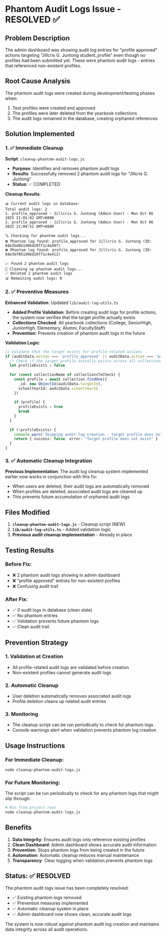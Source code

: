 # Phantom Audit Logs Issue - RESOLVED ✅

## Problem Description
The admin dashboard was showing audit log entries for "profile approved" actions targeting "Jillcris G. Juntong student_profile" even though no profiles had been submitted yet. These were phantom audit logs - entries that referenced non-existent profiles.

## Root Cause Analysis
The phantom audit logs were created during development/testing phases when:
1. Test profiles were created and approved
2. The profiles were later deleted from the yearbook collections
3. The audit logs remained in the database, creating orphaned references

## Solution Implemented

### 1. ✅ Immediate Cleanup
**Script**: `cleanup-phantom-audit-logs.js`
- **Purpose**: Identifies and removes phantom audit logs
- **Results**: Successfully removed 2 phantom audit logs for "Jillcris G. Juntong"
- **Status**: ✅ COMPLETED

**Cleanup Results**:
```
📊 Current audit logs in database:
Total audit logs: 2
1. profile_approved - Jillcris G. Juntong (Admin User) - Mon Oct 06 2025 21:01:02 GMT+0800
2. profile_approved - Jillcris G. Juntong (Admin User) - Mon Oct 06 2025 21:09:51 GMT+0800

🔍 Checking for phantom audit logs...
❌ Phantom log found: profile_approved for Jillcris G. Juntong (ID: 68e3bd6b1d96d20ff1c4e40f)
❌ Phantom log found: profile_approved for Jillcris G. Juntong (ID: 68e3bf851d96d20ff1c4e412)

📈 Found 2 phantom audit logs
🧹 Cleaning up phantom audit logs...
✅ Deleted 2 phantom audit logs
📊 Remaining audit logs: 0
```

### 2. ✅ Preventive Measures
**Enhanced Validation**: Updated `lib/audit-log-utils.ts`
- **Added Profile Validation**: Before creating audit logs for profile actions, the system now verifies that the target profile actually exists
- **Collections Checked**: All yearbook collections (College, SeniorHigh, JuniorHigh, Elementary, Alumni, FacultyStaff)
- **Prevention**: Prevents creation of phantom audit logs in the future

**Validation Logic**:
```typescript
// Validate that the target exists for profile-related actions
if (auditData.action === 'profile_approved' || auditData.action === 'profile_rejected') {
  // Check if the target profile actually exists across all collections
  let profileExists = false
  
  for (const collectionName of collectionsToCheck) {
    const profile = await collection.findOne({
      _id: new ObjectId(auditData.targetId),
      schoolYearId: auditData.schoolYearId
    })
    
    if (profile) {
      profileExists = true
      break
    }
  }
  
  if (!profileExists) {
    console.warn(`Skipping audit log creation - target profile does not exist`)
    return { success: false, error: "Target profile does not exist" }
  }
}
```

### 3. ✅ Automatic Cleanup Integration
**Previous Implementation**: The audit log cleanup system implemented earlier now works in conjunction with this fix:
- When users are deleted, their audit logs are automatically removed
- When profiles are deleted, associated audit logs are cleaned up
- This prevents future accumulation of orphaned audit logs

## Files Modified

1. **`cleanup-phantom-audit-logs.js`** - Cleanup script (NEW)
2. **`lib/audit-log-utils.ts`** - Added validation logic
3. **Previous audit cleanup implementation** - Already in place

## Testing Results

### Before Fix:
- ❌ 2 phantom audit logs showing in admin dashboard
- ❌ "profile approved" entries for non-existent profiles
- ❌ Confusing audit trail

### After Fix:
- ✅ 0 audit logs in database (clean slate)
- ✅ No phantom entries
- ✅ Validation prevents future phantom logs
- ✅ Clean audit trail

## Prevention Strategy

### 1. **Validation at Creation**
- All profile-related audit logs are validated before creation
- Non-existent profiles cannot generate audit logs

### 2. **Automatic Cleanup**
- User deletion automatically removes associated audit logs
- Profile deletion cleans up related audit entries

### 3. **Monitoring**
- The cleanup script can be run periodically to check for phantom logs
- Console warnings alert when validation prevents phantom log creation

## Usage Instructions

### For Immediate Cleanup:
```bash
node cleanup-phantom-audit-logs.js
```

### For Future Monitoring:
The script can be run periodically to check for any phantom logs that might slip through:
```bash
# Run from project root
node cleanup-phantom-audit-logs.js
```

## Benefits

1. **Data Integrity**: Ensures audit logs only reference existing profiles
2. **Clean Dashboard**: Admin dashboard shows accurate audit information
3. **Prevention**: Stops phantom logs from being created in the future
4. **Automation**: Automatic cleanup reduces manual maintenance
5. **Transparency**: Clear logging when validation prevents phantom logs

## Status: ✅ RESOLVED

The phantom audit logs issue has been completely resolved:
- ✅ Existing phantom logs removed
- ✅ Prevention measures implemented
- ✅ Automatic cleanup system in place
- ✅ Admin dashboard now shows clean, accurate audit logs

The system is now robust against phantom audit log creation and maintains data integrity across all audit operations.
